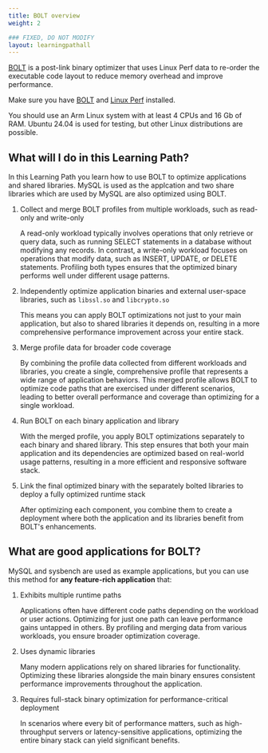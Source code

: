 ```yaml
---
title: BOLT overview
weight: 2

### FIXED, DO NOT MODIFY
layout: learningpathall
---
```


[BOLT](https://github.com/llvm/llvm-project/blob/main/bolt/README.md) is a post-link binary optimizer that uses Linux Perf data to re-order the executable code layout to reduce memory overhead and improve performance.

Make sure you have [BOLT](/install-guides/bolt/) and [Linux Perf](/install-guides/perf/) installed. 

You should use an Arm Linux system with at least 4 CPUs and 16 Gb of RAM. Ubuntu 24.04 is used for testing, but other Linux distributions are possible. 

## What will I do in this Learning Path?

In this Learning Path you learn how to use BOLT to optimize applications and shared libraries. MySQL is used as the applcation and two share libraries which are used by MySQL are also optimized using BOLT.

1. Collect and merge BOLT profiles from multiple workloads, such as read-only and write-only  

    A read-only workload typically involves operations that only retrieve or query data, such as running SELECT statements in a database without modifying any records. In contrast, a write-only workload focuses on operations that modify data, such as INSERT, UPDATE, or DELETE statements. Profiling both types ensures that the optimized binary performs well under different usage patterns.

2. Independently optimize application binaries and external user-space libraries, such as `libssl.so` and `libcrypto.so`

    This means you can apply BOLT optimizations not just to your main application, but also to shared libraries it depends on, resulting in a more comprehensive performance improvement across your entire stack.

3. Merge profile data for broader code coverage

    By combining the profile data collected from different workloads and libraries, you create a single, comprehensive profile that represents a wide range of application behaviors. This merged profile allows BOLT to optimize code paths that are exercised under different scenarios, leading to better overall performance and coverage than optimizing for a single workload.

4. Run BOLT on each binary application and library

    With the merged profile, you apply BOLT optimizations separately to each binary and shared library. This step ensures that both your main application and its dependencies are optimized based on real-world usage patterns, resulting in a more efficient and responsive software stack.

5. Link the final optimized binary with the separately bolted libraries to deploy a fully optimized runtime stack  

    After optimizing each component, you combine them to create a deployment where both the application and its libraries benefit from BOLT's enhancements.


## What are good applications for BOLT?

MySQL and sysbench are used as example applications, but you can use this method for **any feature-rich application** that:

1. Exhibits multiple runtime paths  

    Applications often have different code paths depending on the workload or user actions. Optimizing for just one path can leave performance gains untapped in others. By profiling and merging data from various workloads, you ensure broader optimization coverage.

2. Uses dynamic libraries  

    Many modern applications rely on shared libraries for functionality. Optimizing these libraries alongside the main binary ensures consistent performance improvements throughout the application.

3. Requires full-stack binary optimization for performance-critical deployment  

    In scenarios where every bit of performance matters, such as high-throughput servers or latency-sensitive applications, optimizing the entire binary stack can yield significant benefits.


